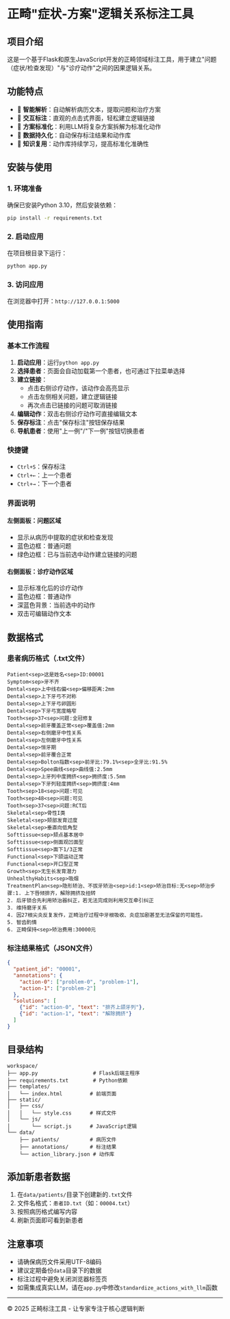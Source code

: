 # 正畸"症状-方案"逻辑关系标注工具

## 项目介绍

这是一个基于Flask和原生JavaScript开发的正畸领域标注工具，用于建立"问题（症状/检查发现）"与"诊疗动作"之间的因果逻辑关系。

## 功能特点

- 🏥 **智能解析**：自动解析病历文本，提取问题和治疗方案
- 🎯 **交互标注**：直观的点击式界面，轻松建立逻辑链接
- 🤖 **方案标准化**：利用LLM将复杂方案拆解为标准化动作
- 💾 **数据持久化**：自动保存标注结果和动作库
- 🔄 **知识复用**：动作库持续学习，提高标准化准确性

## 安装与使用

### 1. 环境准备

确保已安装Python 3.10，然后安装依赖：

```bash
pip install -r requirements.txt
```

### 2. 启动应用

在项目根目录下运行：

```bash
python app.py
```

### 3. 访问应用

在浏览器中打开：`http://127.0.0.1:5000`

## 使用指南

### 基本工作流程

1. **启动应用**：运行`python app.py`
2. **选择患者**：页面会自动加载第一个患者，也可通过下拉菜单选择
3. **建立链接**：
   - 点击右侧诊疗动作，该动作会高亮显示
   - 点击左侧相关问题，建立逻辑链接
   - 再次点击已链接的问题可取消链接
4. **编辑动作**：双击右侧诊疗动作可直接编辑文本
5. **保存标注**：点击"保存标注"按钮保存结果
6. **导航患者**：使用"上一例"/"下一例"按钮切换患者

### 快捷键

- `Ctrl+S`：保存标注
- `Ctrl+←`：上一个患者
- `Ctrl+→`：下一个患者

### 界面说明

#### 左侧面板：问题区域
- 显示从病历中提取的症状和检查发现
- 蓝色边框：普通问题
- 绿色边框：已与当前选中动作建立链接的问题

#### 右侧面板：诊疗动作区域
- 显示标准化后的诊疗动作
- 蓝色边框：普通动作
- 深蓝色背景：当前选中的动作
- 双击可编辑动作文本

## 数据格式

### 患者病历格式（.txt文件）

```
Patient<sep>这是姓名<sep>ID:00001
Symptom<sep>牙不齐
Dental<sep>上中线右偏<sep>偏移距离:2mm
Dental<sep>上下牙弓不对称
Dental<sep>上下牙弓卵圆形
Dental<sep>下牙弓宽度略窄
Tooth<sep>37<sep>问题:全冠修复
Dental<sep>前牙覆盖正常<sep>覆盖值:2mm
Dental<sep>右侧磨牙中性关系
Dental<sep>左侧磨牙中性关系
Dental<sep>恒牙期
Dental<sep>前牙覆合正常
Dental<sep>Bolton指数<sep>前牙比:79.1%<sep>全牙比:91.5%
Dental<sep>Spee曲线<sep>曲线值:2.5mm
Dental<sep>上牙列中度拥挤<sep>拥挤度:5.5mm
Dental<sep>下牙列轻度拥挤<sep>拥挤度:4mm
Tooth<sep>18<sep>问题:可见
Tooth<sep>48<sep>问题:可见
Tooth<sep>37<sep>问题:RCT后
Skeletal<sep>骨性I类
Skeletal<sep>颏部发育过度
Skeletal<sep>垂直向低角型
Softtissue<sep>颏点基本居中
Softtissue<sep>侧面观凹面型
Softtissue<sep>面下1/3正常
Functional<sep>下颌运动正常
Functional<sep>开口型正常
Growth<sep>无生长发育潜力
UnhealthyHabits<sep>吸烟
TreatmentPlan<sep>隐形矫治、不拔牙矫治<sep>id:1<sep>矫治目标:无<sep>矫治步骤:1. 上下唇倾排齐，解除拥挤及扭转
2. 后牙锁合先利用矫治器纠正，若无法完成则利用交互牵引纠正
3. 维持磨牙关系
4. 因27根尖炎反复发作，正畸治疗过程中牙根吸收、炎症加剧甚至无法保留的可能性。
5. 智齿酌情
6. 正畸保持<sep>矫治费用:30000元

```

### 标注结果格式（JSON文件）

```json
{
  "patient_id": "00001",
  "annotations": {
    "action-0": ["problem-0", "problem-1"],
    "action-1": ["problem-2"]
  },
  "solutions": [
    {"id": "action-0", "text": "排齐上颌牙列"},
    {"id": "action-1", "text": "解除拥挤"}
  ]
}
```

## 目录结构

```
workspace/
├── app.py                  # Flask后端主程序
├── requirements.txt        # Python依赖
├── templates/
│   └── index.html         # 前端页面
├── static/
│   ├── css/
│   │   └── style.css      # 样式文件
│   └── js/
│       └── script.js      # JavaScript逻辑
└── data/
    ├── patients/          # 病历文件
    ├── annotations/       # 标注结果
    └── action_library.json # 动作库
```

## 添加新患者数据

1. 在`data/patients/`目录下创建新的`.txt`文件
2. 文件名格式：`患者ID.txt`（如：`00004.txt`）
3. 按照病历格式编写内容
4. 刷新页面即可看到新患者

## 注意事项

- 请确保病历文件采用UTF-8编码
- 建议定期备份`data`目录下的数据
- 标注过程中避免关闭浏览器标签页
- 如需集成真实LLM，请在`app.py`中修改`standardize_actions_with_llm`函数

---

© 2025 正畸标注工具 - 让专家专注于核心逻辑判断

